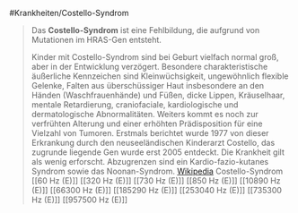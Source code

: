 #Krankheiten/Costello-Syndrom
> Das **Costello-Syndrom** ist eine Fehlbildung, die aufgrund von Mutationen im HRAS-Gen entsteht.
>
> Kinder mit Costello-Syndrom sind bei Geburt vielfach normal groß, aber in der Entwicklung verzögert. Besondere charakteristische äußerliche Kennzeichen sind Kleinwüchsigkeit, ungewöhnlich flexible Gelenke, Falten aus überschüssiger Haut insbesondere an den Händen (Waschfrauenhände) und Füßen, dicke Lippen, Kräuselhaar, mentale Retardierung, craniofaciale, kardiologische und dermatologische Abnormalitäten. Weiters kommt es noch zur verfrühten Alterung und einer erhöhten Prädisposition für eine Vielzahl von Tumoren.
> Erstmals berichtet wurde 1977 von dieser Erkrankung durch den neuseeländischen Kinderarzt Costello, das zugrunde liegende Gen wurde erst 2005 entdeckt. Die Krankheit gilt als wenig erforscht.
> Abzugrenzen sind ein Kardio-fazio-kutanes Syndrom sowie das Noonan-Syndrom.
> [Wikipedia](https://de.wikipedia.org/wiki/Costello-Syndrom)
Costello-Syndrom
[[60 Hz (E)]]
[[320 Hz (E)]]
[[730 Hz (E)]]
[[850 Hz (E)]]
[[10890 Hz (E)]]
[[66300 Hz (E)]]
[[185290 Hz (E)]]
[[253040 Hz (E)]]
[[735300 Hz (E)]]
[[957500 Hz (E)]]